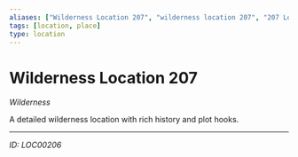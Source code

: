 ```yaml
---
aliases: ["Wilderness Location 207", "wilderness location 207", "207 Location Wilderness"]
tags: [location, place]
type: location
---
```


# Wilderness Location 207

*Wilderness*

A detailed wilderness location with rich history and plot hooks.

---
*ID: LOC00206*